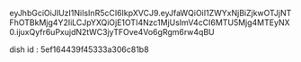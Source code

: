 eyJhbGciOiJIUzI1NiIsInR5cCI6IkpXVCJ9.eyJfaWQiOiI1ZWYxNjBiZjkwOTJjNTFhOTBkMjg4Y2IiLCJpYXQiOjE1OTI4Nzc1MjUsImV4cCI6MTU5Mjg4MTEyNX0.ijuxQyfr6uPxujdN2tWC3jyTFOve4Vo6gRgm6rw4qBU


dish id : 5ef164439f45333a306c81b8